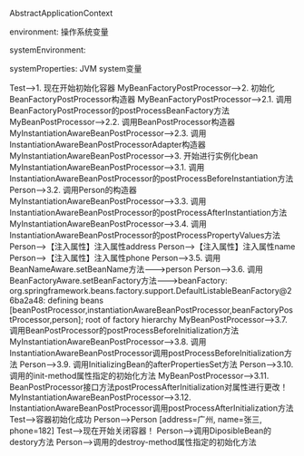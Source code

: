 AbstractApplicationContext

environment: 操作系统变量

systemEnvironment: 

systemProperties: JVM system变量


Test-->1. 现在开始初始化容器
MyBeanFactoryPostProcessor-->2. 初始化BeanFactoryPostProcessor构造器
MyBeanFactoryPostProcessor-->2.1. 调用BeanFactoryPostProcessor的postProcessBeanFactory方法
MyBeanPostProcessor-->2.2. 调用BeanPostProcessor构造器
MyInstantiationAwareBeanPostProcessor-->2.3. 调用InstantiationAwareBeanPostProcessorAdapter构造器
MyInstantiationAwareBeanPostProcessor-->3. 开始进行实例化bean
MyInstantiationAwareBeanPostProcessor-->3.1. 调用InstantiationAwareBeanPostProcessor的postProcessBeforeInstantiation方法
Person-->3.2. 调用Person的构造器
MyInstantiationAwareBeanPostProcessor-->3.3. 调用InstantiationAwareBeanPostProcessor的postProcessAfterInstantiation方法
MyInstantiationAwareBeanPostProcessor-->3.4. 调用InstantiationAwareBeanPostProcessor的postProcessPropertyValues方法
Person-->【注入属性】注入属性address
Person-->【注入属性】注入属性name
Person-->【注入属性】注入属性phone
Person-->3.5. 调用BeanNameAware.setBeanName方法--->person
Person-->3.6. 调用BeanFactoryAware.setBeanFactory方法--->beanFactory: org.springframework.beans.factory.support.DefaultListableBeanFactory@26ba2a48: defining beans [beanPostProcessor,instantiationAwareBeanPostProcessor,beanFactoryPostProcessor,person]; root of factory hierarchy
MyBeanPostProcessor-->3.7. 调用BeanPostProcessor的postProcessBeforeInitialization方法
MyInstantiationAwareBeanPostProcessor-->3.8. 调用InstantiationAwareBeanPostProcessor调用postProcessBeforeInitialization方法
Person-->3.9. 调用InitializingBean的afterPropertiesSet方法
Person-->3.10. 调用<bean>的init-method属性指定的初始化方法
MyBeanPostProcessor-->3.11.  BeanPostProcessor接口方法postProcessAfterInitialization对属性进行更改！
MyInstantiationAwareBeanPostProcessor-->3.12.  InstantiationAwareBeanPostProcessor调用postProcessAfterInitialization方法
Test-->容器初始化成功
Person-->Person [address=广州, name=张三, phone=182]
Test-->现在开始关闭容器！
Person-->调用DiposibleBean的destory方法
Person-->调用<bean>的destroy-method属性指定的初始化方法